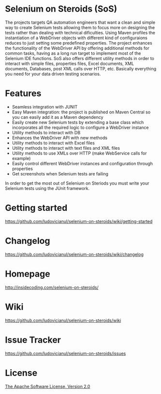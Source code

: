 Selenium on Steroids (SoS)
==========================
The projects targets QA automation engineers that want a clean and simple way to create Selenium tests 
allowing them to focus more on designing the tests rather than dealing with technical dificulties. 
Using Maven profiles the instantiation of a WebDriver objects with different kind of configuraions reduces to just
setting some predefined properties. 
The project enhances the functionality of the WebDriver API by offering additional methods for common tasks, having as a long run target to implement most of the Selenium IDE functions.
SoS also offers different utility methods in order to interact with simple files, properties files,
Excel documents, XML documents, Databases, post XML calls over HTTP, etc. Basically everything you need for your data driven testing scenarios.

Features
========
* Seamless integration with JUNIT
* Easy Maven integration: the project is published on Maven Central so you can easily add it as a Maven dependency
* Easily create new Selenium tests by extending a base class which incorporates all the required logic to configure a WebDriver instance
* Utility methods to interact with DB
* Enhances the WebDriver API with new methods
* Utility methods to interact with Excel files
* Utility methods to interact with text files and XML files
* Utility methods to use XMLs over HTTP (make WebService calls for example) 
* Easily control different WebDriver instances and configuration through properties
* Get screenshots when Selenium tests are failing

In order to get the most out of Selenium on Steriods you must write your Selenium tests using the JUnit framework.

Getting started
===============
<https://github.com/ludovicianul/selenium-on-steroids/wiki/getting-started>

Changelog
=========
<https://github.com/ludovicianul/selenium-on-steroids/wiki/changelog>

Homepage
========
<http://insidecoding.com/selenium-on-steroids/>

Wiki
====
<https://github.com/ludovicianul/selenium-on-steroids/wiki>

Issue Tracker
=============
<https://github.com/ludovicianul/selenium-on-steroids/issues>

License
=======
[The Apache Software License, Version 2.0](http://www.apache.org/licenses/LICENSE-2.0.txt)
